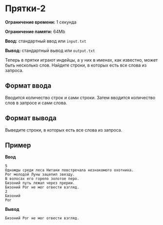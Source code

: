 # Прятки-2

**Ограничение времени:** 1 секунда

**Ограничение памяти:** 64Mb

**Ввод:** стандартный ввод или `input.txt`

**Вывод:** стандартный вывод или `output.txt`

Теперь в прятки играют индейцы, а у них в именах, как известно, может быть несколько слов. Найдите строки, в которых есть все слова из запроса.

## Формат ввода

Вводится количество строк и сами строки. Затем вводится количество слов в запросе и сами слова.

## Формат вывода

Выведите строки, в которых есть все слова из запроса.

## Пример

**Ввод**
```
5
Однажды среди леса Нитаки повстречала незнакомого охотника.
Рог молодой Луны зацепил звезду.
В волосах его горело золотое перо.
Бизоний путь лежал через прерии.
Бизоний Рог не мог отвести взгляд.
2
Бизоний
Рог
```

**Вывод**
```
Бизоний Рог не мог отвести взгляд.